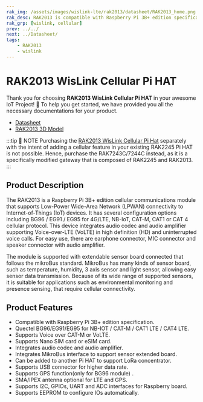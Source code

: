 ```yaml
---
rak_img: /assets/images/wislink-lte/rak2013/datasheet/RAK2013_home.png
rak_desc: RAK2013 is compatible with Raspberry Pi 3B+ edition specification. It offers a wide range of supported sensors such as temperatures, humidity, and a light sensor that allows easy sensor data transmission. Because of its integrated audio amp and codec, it is suitable for Voice over LTE (VoLTE) in carrier network scenarios where HD calls are a requirement.
rak_grp: [wislink, cellular]
prev: ../../
next: ../Datasheet/
tags:
    - RAK2013
    - wislink
---
```


# RAK2013 WisLink Cellular Pi HAT
Thank you for choosing **RAK2013 WisLink Cellular Pi HAT** in your awesome IoT Project! 🎉 To help you get started, we have provided you all the necessary documentations for your product.

* [Datasheet](../Datasheet/)
* [RAK2013 3D Model](https://downloads.rakwireless.com/3D_File/WisLink/PWB-RAK2013.stp)

:::tip 📝 NOTE
Purchasing the [RAK2013 WisLink Cellular Pi Hat](../../RAK2013) separately with the intent of adding a cellular feature in your existing RAK2245 Pi HAT is not possible. Hence, purchase the RAK7243C/7244C instead, as it is a specifically modified gateway that is composed of RAK2245 and RAK2013.
:::

## Product Description

The RAK2013 is a Raspberry Pi 3B+ edition cellular communications module that supports Low-Power Wide-Area Network (LPWAN) connectivity to Internet-of-Things (IoT) devices. It has several configuration options including BG96 / EG91 / EG95 for 4G/LTE, NB-IoT, CAT-M, CAT1 or CAT 4 cellular protocol. This device integrates audio codec and audio amplifier supporting Voice-over-LTE (VoLTE) in high definition (HD) and uninterrupted voice calls. For easy use, there are earphone connector, MIC connector and speaker connector with audio amplifier.

The module is supported with extendable sensor board connected that follows the mikroBus standard. MikroBus has many kinds of sensor board, such as temperature, humidity, 3 axis sensor and light sensor, allowing easy sensor data transmission. Because of its wide range of supported sensors, it is suitable for applications such as environmental monitoring and presence sensing, that require cellular connectivity.

## Product Features

- Compatible with Raspberry Pi 3B+ edition specification.
- Quectel BG96/EG91/EG95 for NB-IOT / CAT-M / CAT1 LTE / CAT4 LTE.
- Supports Voice over CAT-M or VoLTE.
- Supports Nano SIM card or eSIM card.
- Integrates audio codec and audio amplifier.
- Integrates MikroBus interface to support sensor extended board.
- Can be added to another Pi HAT to support LoRa concentrator.
- Supports USB connector for higher data rate.
- Supports GPS function(only for BG96 module) .
- SMA/IPEX antenna optional for LTE and GPS.
- Supports I2C, GPIOs, UART and ADC interfaces for Raspberry board.
- Supports EEPROM to configure IOs automatically.